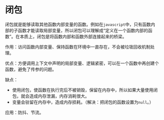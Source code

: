 # 闭包

闭包就是能够读取其他函数内部变量的函数。例如在`javascript`中，只有函数内部的子函数才能读取局部变量，所以闭包可以理解成“定义在一个函数内部的函数”。在本质上，闭包是将函数内部和函数外部连接起来的桥梁。

作用：访问函数内部变量、保持函数在环境中一直存在，不会被垃圾回收机制处理。

优点：方便调用上下文中声明的局部变量、逻辑紧密，可以在一个函数中再创建个函数，避免了传参的问题。

缺点：

- 使用闭包，使函数在执行完后不被销毁，保留在内存中，所以如果大量使用闭包，就会造成内存泄漏，内存消耗很大。
- 变量会驻留在内存中，造成内存损耗。（解决：把闭包的函数设置为`null`。）

应用：防抖、节流。

